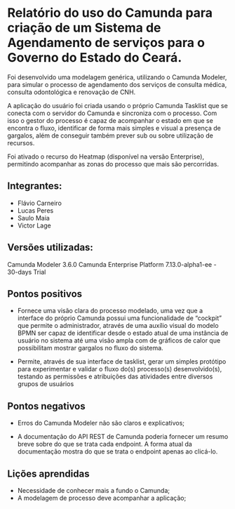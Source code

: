 # Relatório do uso do Camunda para criação de um Sistema de Agendamento de serviços para o Governo do Estado do Ceará.

Foi desenvolvido uma modelagem genérica, utilizando o Camunda Modeler, para simular o processo de agendamento dos serviços de consulta médica, consulta odontológica e renovação de CNH.

A aplicação do usuário foi criada usando o próprio Camunda Tasklist que se conecta com o servidor do Camunda e sincroniza com o processo. Com isso o gestor do processo é capaz de acompanhar o estado em que se encontra o fluxo, identificar de forma mais simples e visual a presença de gargalos, além de conseguir também prever sub ou sobre utilização de recursos.

Foi ativado o recurso do Heatmap (disponível na versão Enterprise), permitindo acompanhar as zonas do processo que mais são percorridas.


## Integrantes:
- Flávio Carneiro
- Lucas Peres
- Saulo Maia
- Victor Lage


## Versões utilizadas:
Camunda Modeler 3.6.0
Camunda Enterprise Platform 7.13.0-alpha1-ee - 30-days Trial

## Pontos positivos

- Fornece uma visão clara do processo modelado, uma vez que a interface do próprio Camunda possui uma funcionalidade de “cockpit” que permite o administrador, através de uma auxílio visual do modelo BPMN ser capaz de identificar desde o estado atual de uma instância de usuário no sistema até uma visão ampla com de gráficos de calor que possibilitam mostrar gargalos no fluxo do sistema.

- Permite, através de sua interface de tasklist, gerar um simples protótipo para experimentar e validar o fluxo do(s) processo(s) desenvolvido(s), testando as permissões e atribuições das atividades entre diversos grupos de usuários

## Pontos negativos

- Erros do Camunda Modeler não são claros e explicativos;

- A documentação do API REST de Camunda poderia fornecer um resumo breve sobre do que se trata cada endpoint. A forma atual da  documentação mostra do que se trata o endpoint apenas ao clicá-lo. 

## Lições aprendidas

- Necessidade de conhecer mais a fundo o Camunda;
- A modelagem de processo deve acompanhar a aplicação;
